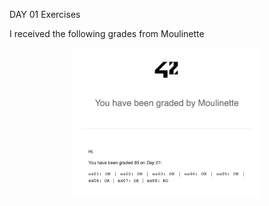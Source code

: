 DAY 01 Exercises

I received the following grades from Moulinette

<p align='center'>
	<img src='day01.png' width='300'/>
</p>